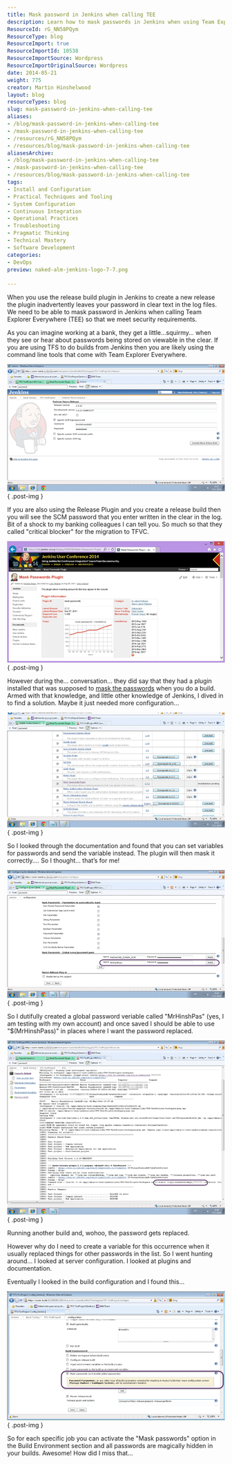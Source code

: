 ```yaml
---
title: Mask password in Jenkins when calling TEE
description: Learn how to mask passwords in Jenkins when using Team Explorer Everywhere to enhance security and prevent sensitive data exposure in your build logs.
ResourceId: rG_NN58PQym
ResourceType: blog
ResourceImport: true
ResourceImportId: 10538
ResourceImportSource: Wordpress
ResourceImportOriginalSource: Wordpress
date: 2014-05-21
weight: 775
creator: Martin Hinshelwood
layout: blog
resourceTypes: blog
slug: mask-password-in-jenkins-when-calling-tee
aliases:
- /blog/mask-password-in-jenkins-when-calling-tee
- /mask-password-in-jenkins-when-calling-tee
- /resources/rG_NN58PQym
- /resources/blog/mask-password-in-jenkins-when-calling-tee
aliasesArchive:
- /blog/mask-password-in-jenkins-when-calling-tee
- /mask-password-in-jenkins-when-calling-tee
- /resources/blog/mask-password-in-jenkins-when-calling-tee
tags:
- Install and Configuration
- Practical Techniques and Tooling
- System Configuration
- Continuous Integration
- Operational Practices
- Troubleshooting
- Pragmatic Thinking
- Technical Mastery
- Software Development
categories:
- DevOps
preview: naked-alm-jenkins-logo-7-7.png

---
```

When you use the release build plugin in Jenkins to create a new release the plugin inadvertently leaves your password in clear text in the log files. We need to be able to mask password in Jenkins when calling Team Explorer Everywhere (TEE) so that we meet security requirements.

As you can imagine working at a bank, they get a little…squirmy… when they see or hear about passwords being stored on viewable in the clear. If you are using TFS to do builds from Jenkins then you are likely using the command line tools that come with Team Explorer Everywhere.

![clip_image001](images/clip_image001-1-1.png "clip_image001")
{ .post-img }

If you are also using the Release Plugin and you create a release build then you will see the SCM password that you enter written in the clear in the log. Bit of a shock to my banking colleagues I can tell you. So much so that they called "critical blocker" for the migration to TFVC.

![clip_image002](images/clip_image002-2-2.png "clip_image002")
{ .post-img }

However during the… conversation… they did say that they had a plugin installed that was supposed to [mask the passwords](https://wiki.jenkins-ci.org/display/JENKINS/Mask+Passwords+Plugin) when you do a build. Armed with that knowledge, and little other knowledge of Jenkins, I dived in to find a solution. Maybe it just needed more configuration…

![clip_image003](images/clip_image003-3-3.png "clip_image003")
{ .post-img }

So I looked through the documentation and found that you can set variables for passwords and send the variable instead. The plugin will then mask it correctly…. So I thought… that’s for me!

![clip_image004](images/clip_image004-4-4.png "clip_image004")
{ .post-img }

So I dutifully created a global password veriable called "MrHinshPas" (yes, I am testing with my own account) and once saved I should be able to use "$(MrHinshPass)" in places where I want the password replaced.

![clip_image005](images/clip_image005-5-5.png "clip_image005")
{ .post-img }

Running another build and, wohoo, the password gets replaced.

However why do I need to create a variable for this occurrence when it usually replaced things for other passwords in the list. So I went hunting around… I looked at server configuration. I looked at plugins and documentation.

Eventually I looked in the build configuration and I found this…

![clip_image006](images/clip_image006-6-6.png "clip_image006")
{ .post-img }

So for each specific job you can activate the "Mask passwords" option in the Build Environment section and all passwords are magically hidden in your builds. Awesome! How did I miss that…
